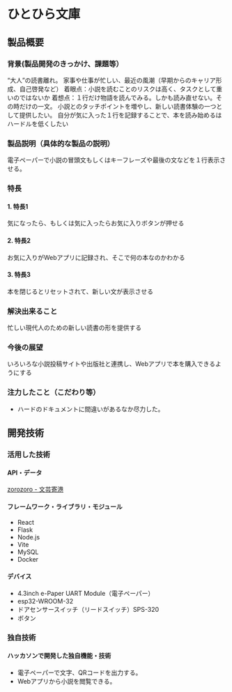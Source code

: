 # ひとひら文庫

## 製品概要

### 背景(製品開発のきっかけ、課題等）
“大人”の読書離れ。
家事や仕事が忙しい、最近の風潮（早期からのキャリア形成、自己啓発など）
着眼点：小説を読むことのリスクは高く、タスクとして重いのではないか
着想点：１行だけ物語を読んでみる。しかも読み直せない。その時だけの一文。
小説とのタッチポイントを増やし、新しい読書体験の一つとして提供したい。
自分が気に入った１行を記録することで、本を読み始めるはハードルを低くしたい
### 製品説明（具体的な製品の説明）
電子ペーパーで小説の冒頭文もしくはキーフレーズや最後の文などを１行表示させる。
### 特長
#### 1. 特長1
気になったら、もしくは気に入ったらお気に入りボタンが押せる
#### 2. 特長2
お気に入りがWebアプリに記録され、そこで何の本なのかわかる
#### 3. 特長3
本を閉じるとリセットされて、新しい文が表示させる

### 解決出来ること
忙しい現代人のための新しい読書の形を提供する
### 今後の展望
いろいろな小説投稿サイトや出版社と連携し、Webアプリで本を購入できるようにする
### 注力したこと（こだわり等）
* ハードのドキュメントに間違いがあるなか尽力した。

## 開発技術
### 活用した技術
#### API・データ
[zorozoro - 文芸寄港](https://bungei-zorozoro.com/)

#### フレームワーク・ライブラリ・モジュール
* React
* Flask
* Node.js
* Vite
* MySQL
* Docker

#### デバイス
* 4.3inch e-Paper UART Module（電子ペーパー）
* esp32-WROOM-32
* ドアセンサースイッチ（リードスイッチ）SPS-320
* ボタン

### 独自技術
#### ハッカソンで開発した独自機能・技術
* 電子ペーパーで文字、QRコードを出力する。
* Webアプリから小説を閲覧できる。
